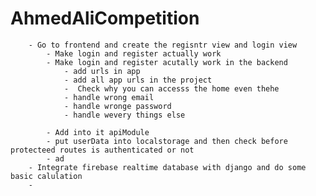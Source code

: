 # AhmedAliCompetition
        - Go to frontend and create the regisntr view and login view
            - Make login and register actually work
            - Make login and register acutally work in the backend
                - add urls in app 
                - add all app urls in the project 
                -  Check why you can accesss the home even thehe 
                - handle wrong email 
                - handle wronge password 
                - handle wevery things else
                
            - Add into it apiModule
            - put userData into localstorage and then check before protecteed routes is authenticated or not
            - ad
        - Integrate firebase realtime database with django and do some basic calulation
        - 